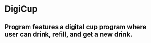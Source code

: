 # DigiCup

## Program features a digital cup program where user can drink, refill, and get a new drink.
